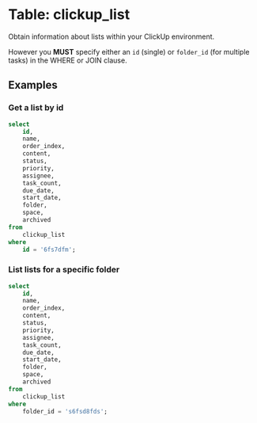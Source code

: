 # Table: clickup_list

Obtain information about lists within your ClickUp environment.

However you **MUST** specify either an `id` (single) or `folder_id` (for multiple tasks) in the WHERE or JOIN clause.

## Examples

### Get a list by id

```sql
select
    id,
    name,
    order_index,
    content,
    status,
    priority,
    assignee,
    task_count,
    due_date,
    start_date,
    folder,
    space,
    archived
from
    clickup_list
where
    id = '6fs7dfm';
```

### List lists for a specific folder

```sql
select
    id,
    name,
    order_index,
    content,
    status,
    priority,
    assignee,
    task_count,
    due_date,
    start_date,
    folder,
    space,
    archived
from
    clickup_list
where
    folder_id = 's6fsd8fds';
```
